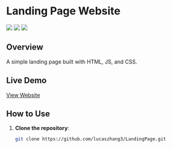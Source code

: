 # Landing Page Website

[![](https://img.shields.io/badge/-HTML-orange)]()
[![](https://img.shields.io/badge/-CSS-blue)]()
[![](https://img.shields.io/badge/-JavaScript-yellow)]()

## Overview

A simple landing page built with HTML, JS, and CSS.


## Live Demo

[View Website](https://lucaszhang3.github.io/LandingPage/)


## How to Use

1. **Clone the repository**:
   ```bash
   git clone https://github.com/lucaszhang3/LandingPage.git
